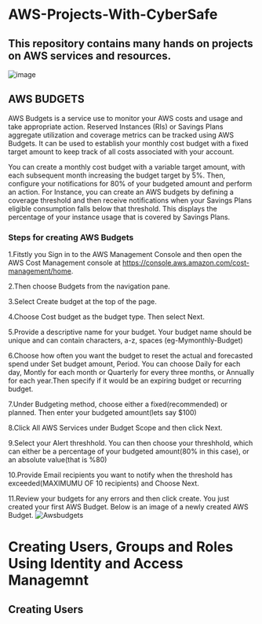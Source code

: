 # AWS-Projects-With-CyberSafe

## This repository contains many hands on projects on AWS services and resources.

![image](https://user-images.githubusercontent.com/112861600/191002250-a7a8d772-edc1-4209-9f66-db7aeeed9b65.png)
## AWS BUDGETS

AWS Budgets is a service use to monitor your AWS costs and usage and take appropriate action.
Reserved Instances (RIs) or Savings Plans aggregate utilization and coverage metrics can be tracked using AWS Budgets. It can be used to establish your monthly cost budget with a fixed target amount to keep track of all costs associated with your account. 

You can create a monthly cost budget with a variable target amount, with each subsequent month increasing the budget target by 5%. Then, configure your notifications for 80% of your budgeted amount and perform an action.
For Instance, you can create an AWS budgets by defining a coverage threshold and then receive notifications when your Savings Plans eligible consumption falls below that threshold. This displays the percentage of your instance usage that is covered by Savings Plans.

### Steps for creating AWS Budgets

1.Fitstly you Sign in to the AWS Management Console and then open the AWS Cost Management console at https://console.aws.amazon.com/cost-management/home.

2.Then choose Budgets from the navigation pane.

3.Select Create budget at the top of the page.

4.Choose Cost budget as the budget type. Then select Next.

5.Provide a descriptive name for your budget. Your budget name should be unique and can contain characters, a-z, spaces (eg-Mymonthly-Budget)

6.Choose how often you want the budget to reset the actual and forecasted spend under Set budget amount, Period. You can choose Daily for each day, Montly for each month or  Quarterly for every three months, or Annually for each year.Then specify if it would be an expiring budget or recurring budget.

7.Under Budgeting method, choose either a fixed(recommended) or planned. Then enter your budgeted amount(lets say $100)

8.Click All AWS Services under Budget Scope and then click Next.

9.Select your Alert threshhold. You can then choose your threshhold, which can either be a percentage of your budgeted amount(80% in this case), or an absolute value(that is %80) 

10.Provide Email recipients you want to notify when the threshold has exceeded(MAXIMUMU OF 10 recipients) and Choose Next.

11.Review your budgets for any errors and then click create. You just created your first AWS Budget. Below is an image of a newly created AWS Budget.
![Awsbudgets](https://user-images.githubusercontent.com/112861600/191037833-0f537444-9886-46e5-b2ac-15231427a9ef.png)


# Creating Users, Groups and Roles Using Identity and Access Managemnt

## Creating Users

